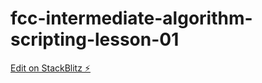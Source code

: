 # fcc-intermediate-algorithm-scripting-lesson-01

[Edit on StackBlitz ⚡️](https://stackblitz.com/edit/js-u8zgvo)